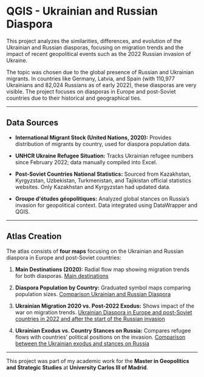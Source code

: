 # QGIS - Ukrainian and Russian Diaspora

This project analyzes the similarities, differences, and evolution of the Ukrainian and Russian diasporas, focusing on migration trends and the impact of recent geopolitical events such as the 2022 Russian invasion of Ukraine.

The topic was chosen due to the global presence of Russian and Ukrainian migrants. In countries like Germany, Latvia, and Spain (with 110,977 Ukrainians and 82,024 Russians as of early 2022), these diasporas are very visible. The project focuses on diasporas in Europe and post-Soviet countries due to their historical and geographical ties.

---

## Data Sources

- **International Migrant Stock (United Nations, 2020):** Provides distribution of migrants by country, used for diaspora population data.

- **UNHCR Ukraine Refugee Situation:** Tracks Ukrainian refugee numbers since February 2022; data manually compiled into Excel.

- **Post-Soviet Countries National Statistics:** Sourced from Kazakhstan, Kyrgyzstan, Uzbekistan, Turkmenistan, and Tajikistan official statistics websites. Only Kazakhstan and Kyrgyzstan had updated data.

- **Groupe d'études géopolitiques:** Analyzed global stances on Russia’s invasion for geopolitical context. Data integrated using DataWrapper and QGIS.

---

## Atlas Creation

The atlas consists of **four maps** focusing on the Ukrainian and Russian diaspora in Europe and post-Soviet countries:

1. **Main Destinations (2020):** Radial flow map showing migration trends for both diasporas.
 [Main destinations](./Trends.pdf)  

2. **Diaspora Population by Country:** Graduated symbol maps comparing population sizes.
[Comparison Ukrainian and Russian Diaspora](./comparisondiasporas.pdf)


4. **Ukrainian Migration 2020 vs. Post-2022 Exodus:** Shows impact of the war on migration trends.
[Ukrainian Diaspora in Europe and post-Soviet countries in 2022 and after the start of the Russian invasion](./Comparison20202022.pdf)

5. **Ukrainian Exodus vs. Country Stances on Russia:** Compares refugee flows with countries’ political positions on the invasion.
[Comparison between the Ukrainian exodus and stances on Russia](./Sanctions2022.pdf)  

---
This project was part of my academic work for the **Master in Geopolitics and Strategic Studies** at **University Carlos III of Madrid**.
